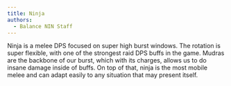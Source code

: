 ```yaml
---
title: Ninja
authors:
  - Balance NIN Staff
---
```

Ninja is a melee DPS focused on super high burst windows. The rotation is super flexible, with one of the strongest raid DPS buffs in the game. Mudras are the backbone of our burst, which with its charges, allows us to do insane damage inside of buffs. On top of that, ninja is the most mobile melee and can adapt easily to any situation that may present itself.